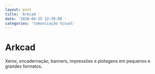 ```yaml
---
layout: post
title: 'Arkcad '
date: '2020-04-25 22:30:08 '
categories: 'Comunicação Visual'
---
```


# Arkcad 

Xerox, encadernação, banners,  impressões e plotagens em pequenos e grandes formatos. 
